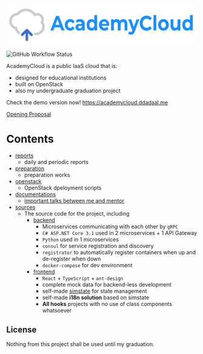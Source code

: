<img src="sources/frontend/src/assets/logo-horizontal.svg" width="500px"/>

![GitHub Workflow Status](https://img.shields.io/github/workflow/status/ddadaal/AcademyCloud/frontend%20build%20and%20deploy?label=frontend%20build%20and%20deploy&style=flat-square)

AcademyCloud is a public IaaS cloud that is:

- designed for educational institutions
- built on OpenStack
- also my undergraduate graduation project

Check the demo version now! https://academycloud.ddadaal.me

[Opening Proposal](docs/research-proposal.md)

# Contents

- [reports](/reports)
  - daily and periodic reports
- [preparation](/preparation)
  - preparation works
- [openstack](/openstack)
  - OpenStack dpeloyment scripts
- [documentations](/docs)
  - [important talks between me and mentor](docs/important-talks.md)
- [sources](/sources)
  - The source code for the project, including
    - [backend](sources/backend)
      - Microservices communicating with each other by `gRPC`
      - `C# ASP.NET Core 3.1` used in 2 microservices + 1 API Gateway
      - `Python` used in 1 microservices
      - `consul` for service registration and discovery
      - `registrator` to automatically register containers when up and de-register when down
      - `docker-compose` for dev environment 
    - [frontend](sources/frontend)
      - `React` + `TypeScript` + `ant-design`
      - complete mock data for backend-less development
      - self-made [simstate](https://github.com/ddadaal/simstate) for state management
      - self-made **i18n solution** based on simstate
      - **All hooks** projects with no use of class components whatsoever

## License

Nothing from this project shall be used until my graduation.
